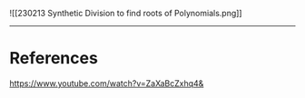   
![[230213 Synthetic Division to find roots of Polynomials.png]]





---
# References
https://www.youtube.com/watch?v=ZaXaBcZxhq4&